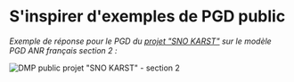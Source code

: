 # S'inspirer d'exemples de PGD public

_Exemple de réponse pour le PGD du_ [_projet "SNO KARST"_](https://dmp.opidor.fr/plans/9351/export.pdf) _sur le modèle PGD ANR français section 2 :_&#x20;

![DMP public projet "SNO KARST" - section 2](<../../.gitbook/assets/Capture d’écran 2022-04-20 à 17.22.34.png>)

